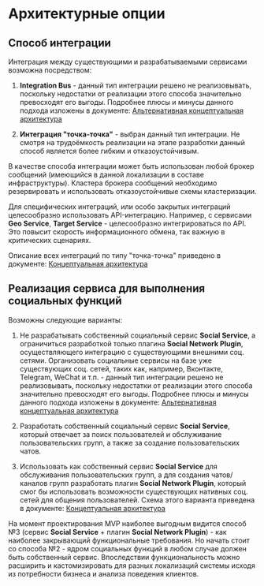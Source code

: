 # Архитектурные опции #

## Способ интеграции ##
Интеграция между существующими и разрабатываемыми сервисами возможна посредством:
1. <b>Integration Bus</b> - данный тип интеграции решено не реализовывать, поскольку недостатки от реализации этого способа значительно превосходят его выгоды. Подробнее плюсы и минусы данного подхода изложены в документе:
[Альтернативная концептуальная архитектура](https://github.com/Lana8888/trans-sport/blob/main/04.1-conceptual-architecture-alt.md#%D0%BA%D0%BE%D0%BD%D1%86%D0%B5%D0%BF%D1%82%D1%83%D0%B0%D0%BB%D1%8C%D0%BD%D0%B0%D1%8F-%D0%B0%D1%80%D1%85%D0%B8%D1%82%D0%B5%D0%BA%D1%82%D1%83%D1%80%D0%B0---%D0%B0%D0%BB%D1%8C%D1%82%D0%B5%D1%80%D0%BD%D0%B0%D1%82%D0%B8%D0%B2%D0%BD%D0%B0%D1%8F-%D1%80%D0%B5%D0%B0%D0%BB%D0%B8%D0%B7%D0%B0%D1%86%D0%B8%D1%8F)

2. <b>Интеграция "точка-точка"</b> - выбран данный тип интеграции. Не смотря на трудоёмкость реализации на этапе разработки данный способ является более гибким и отказоустойчивым.  

В качестве способа интеграции может быть использован любой брокер сообщений (имеющийся в данной локализации в составе инфраструктуры). Кластера брокера сообщений необходимо резервировать и использовать отказоустойчивые схемы кластеризации.  

Для специфических интеграций, или особо закрытых интеграций целесообразно использовать API-интеграцию. Например, с сервисами <b>Geo Service</b>, <b>Target Service</b> - целесообразно интегрироваться по API. Это повысит скорость информационного обмена, так важную в критических сценариях.  

Описание всех интеграций по типу "точка-точка" приведено в документе: [Концептуальная архитектура](https://github.com/Lana8888/trans-sport/blob/main/04%20-%20conceptual-architecture.md#%D0%BA%D0%BE%D0%BD%D1%86%D0%B5%D0%BF%D1%82%D1%83%D0%B0%D0%BB%D1%8C%D0%BD%D0%B0%D1%8F-%D0%B0%D1%80%D1%85%D0%B8%D1%82%D0%B5%D0%BA%D1%82%D1%83%D1%80%D0%B0)
## Реализация сервиса для выполнения социальных функций ##
Возможны следующие варианты:
1. Не разрабатывать собственный социальный сервис <b>Social Service</b>, а ограничиться разработкой только плагина <b>Social Network Plugin</b>, осуществляющего интеграцию с существующими внешними соц. сетями. Организовать социальные сервисы на базе уже существующих соц. сетей, таких как, например, Вконтакте, Telegram, WeChat и т.п. - данный тип интеграции решено не реализовывать, поскольку недостатки от реализации этого способа значительно превосходят его выгоды. Подробнее плюсы и минусы данного подхода изложены в документе:
[Альтернативная концептуальная архитектура](https://github.com/Lana8888/trans-sport/blob/main/04.1-conceptual-architecture-alt.md#%D0%BA%D0%BE%D0%BD%D1%86%D0%B5%D0%BF%D1%82%D1%83%D0%B0%D0%BB%D1%8C%D0%BD%D0%B0%D1%8F-%D0%B0%D1%80%D1%85%D0%B8%D1%82%D0%B5%D0%BA%D1%82%D1%83%D1%80%D0%B0---%D0%B0%D0%BB%D1%8C%D1%82%D0%B5%D1%80%D0%BD%D0%B0%D1%82%D0%B8%D0%B2%D0%BD%D0%B0%D1%8F-%D1%80%D0%B5%D0%B0%D0%BB%D0%B8%D0%B7%D0%B0%D1%86%D0%B8%D1%8F)

2. Разработать собственный социальный сервис <b>Social Service</b>, который отвечает за поиск пользователей и обслуживание пользовательских групп, а также за создание пользовательских чатов.

3. Использовать как собственный сервис <b>Social Service</b> для обслуживания пользовательских групп, а для создания чатов/каналов групп разработать плагин <b>Social Network Plugin</b>, который смог бы использовать возможности существующих нативных соц. сетей для общения пользователей. Схема этого варианта приведена в документе: [Концептуальная архитектура](https://github.com/Lana8888/trans-sport/blob/main/04%20-%20conceptual-architecture.md#%D0%BA%D0%BE%D0%BD%D1%86%D0%B5%D0%BF%D1%82%D1%83%D0%B0%D0%BB%D1%8C%D0%BD%D0%B0%D1%8F-%D0%B0%D1%80%D1%85%D0%B8%D1%82%D0%B5%D0%BA%D1%82%D1%83%D1%80%D0%B0) 

На момент проектирования MVP наиболее выгодным видится способ №3 (сервис <b>Social Service</b> + плагин <b>Social Network Plugin</b>) - как наиболее закрывающий функциональные требования. Но начать стоит со способа №2 - ядром социальных функций в любом случае должен быть собственный сервис. Впоследствии функциональность можно расширить и кастомизировать для разных локализаций системы исходя из потребности бизнеса и анализа поведения клиентов.
